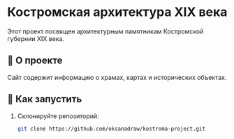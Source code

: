  
# Костромская архитектура XIX века

Этот проект посвящен архитектурным памятникам Костромской губернии XIX века.

## 📜 О проекте
Сайт содержит информацию о храмах, картах и исторических объектах.

## 🚀 Как запустить
1. Склонируйте репозиторий:
   ```sh
   git clone https://github.com/oksanadraw/kostroma-project.git
